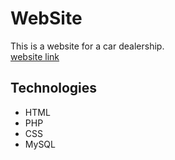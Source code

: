 # WebSite
This is a website for a car dealership.<br />
[website link](https://tmparcauto.000webhostapp.com/)
## Technologies
* HTML
* PHP
* CSS
* MySQL
